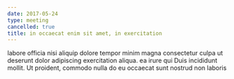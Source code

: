 ```yaml
---
date: 2017-05-24
type: meeting
cancelled: true
title: in occaecat enim sit amet, in exercitation
---
```

labore officia nisi aliquip dolore tempor minim magna consectetur culpa ut deserunt dolor adipiscing exercitation aliqua. ea irure qui Duis incididunt mollit. Ut proident, commodo nulla do eu occaecat sunt nostrud non laboris